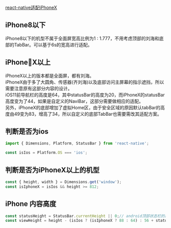 [react-native适配iPhoneX](https://www.jianshu.com/p/464c21c599cf)

## iPhone8以下
iPhone8以下的机型不属于全面屏宽高比例为1 : 1.777，不用考虑顶部的刘海和底部的TabBar。可以基于6s的宽高进行适配。

## iPhoneX以上
iPhoneX以上的版本都是全面屏，都有刘海。  
iPhoneX由于多了大圆角、传感器(齐刘海)以及底部访问主屏幕的指示遮挡，所以需要注意原有这部分内容的设计。  
iOS11前导航栏的高度是64，其中statusBar的高度为20，而iPhoneX的statusBar高度变为了44，如果是自定义的NaviBar，这部分需要做相应的适配。  
另外，iPhoneX的底部增加了虚拟Home区，由于安全区域的原因默认tabBar的高度由49变为83，增高了34，所以自定义的底部TabBar也需要需改其适配方案。

## 判断是否为ios
```javascript
import { Dimensions, Platform, StatusBar } from 'react-native';

const isIos = Platform.OS === 'ios';
```
## 判断是否为iPhoneX以上的机型
```javascript
const { height, width } = Dimensions.get('window');
const isIphoneX = isIos && height >= 812;
```
## iPhone 内容高度
```javascript
const statusHeight = StatusBar.currentHeight || 0;// android顶部状态栏的高度
const viewHeight = height - (isIos ? (isIphoneX ? 88 : 64) : 56 + statusHeight);
```